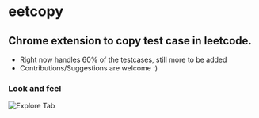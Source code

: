 # eetcopy

## Chrome extension to copy test case in leetcode.

* Right now handles 60% of the testcases, still more to be added
* Contributions/Suggestions are welcome :)

### Look and feel
![Explore Tab](https://i.ibb.co/hZF8Kvw/Screenshot-from-2020-12-16-13-38-59.png)
